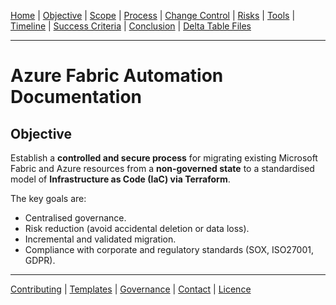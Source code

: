 
[Home](README.md) | [Objective](01-objective.md) | [Scope](02-scope.md) | [Process](03-process-overview.md) | [Change Control](04-change-control.md) | [Risks](05-risks.md) | [Tools](06-tools.md) | [Timeline](07-timeline.md) | [Success Criteria](08-success-criteria.md) | 
[Conclusion](09-conclusion.md) | 
[Delta Table Files](delta-file-benefits.md)

---
# Azure Fabric Automation Documentation

## Objective
Establish a **controlled and secure process** for migrating existing Microsoft Fabric and Azure resources from a **non-governed state** to a standardised model of **Infrastructure as Code (IaC) via Terraform**.

The key goals are:

- Centralised governance.  
- Risk reduction (avoid accidental deletion or data loss).  
- Incremental and validated migration.  
- Compliance with corporate and regulatory standards (SOX, ISO27001, GDPR).  

---
[Contributing](CONTRIBUTING.md) | [Templates](templates/change-request-template.md) | 
[Governance](01-objective.md) | [Contact](mailto:contato@empresa.com) | [Licence](../LICENSE)
